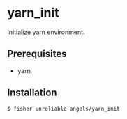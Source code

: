 # yarn_init

Initialize yarn environment.

## Prerequisites

- yarn

## Installation

```
$ fisher unreliable-angels/yarn_init
```
